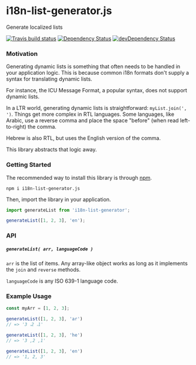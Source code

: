 # i18n-list-generator.js

Generate localized lists

[![Travis build status](http://img.shields.io/travis/jmeas/i18n-list-generator.js.svg?style=flat)](https://travis-ci.org/jmeas/i18n-list-generator.js)
[![Dependency Status](https://david-dm.org/jmeas/i18n-list-generator.js.svg)](https://david-dm.org/jmeas/i18n-list-generator.js)
[![devDependency Status](https://david-dm.org/jmeas/i18n-list-generator.js/dev-status.svg)](https://david-dm.org/jmeas/i18n-list-generator.js#info=devDependencies)

### Motivation

Generating dynamic lists is something that often needs to be handled in your
application logic. This is because common i18n formats don't supply a syntax
for translating dynamic lists.

For instance, the ICU Message Format, a popular syntax, does not support dynamic
lists.

In a LTR world, generating dynamic lists is straightforward: `myList.join(', ')`.
Things get more complex in RTL languages. Some languages, like Arabic, use a
reverse comma and place the space "before" (when read left-to-right) the comma.

Hebrew is also RTL, but uses the English version of the comma.

This library abstracts that logic away.

### Getting Started

The recommended way to install this library is through
[npm](https://nodejs.org/en/download/).

```
npm i i18n-list-generator.js
```

Then, import the library in your application.

```js
import generateList from 'i18n-list-generator';

generateList([1, 2, 3], 'en');
```

### API

##### `generateList( arr, languageCode )`

`arr` is the list of items. Any array-like object works as long as it implements
the `join` and `reverse` methods.

`languageCode` is any ISO 639-1 language code.

### Example Usage

```js
const myArr = [1, 2, 3];

generateList([1, 2, 3], 'ar')
// => '3 ،2 ،1'

generateList([1, 2, 3], 'he')
// => '3 ,2 ,1'

generateList([1, 2, 3], 'en')
// => '1, 2, 3'
```
